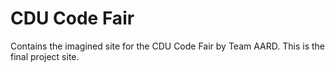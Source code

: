 # CDU Code Fair
Contains the imagined site for the CDU Code Fair by Team AARD. This is the final project site.
